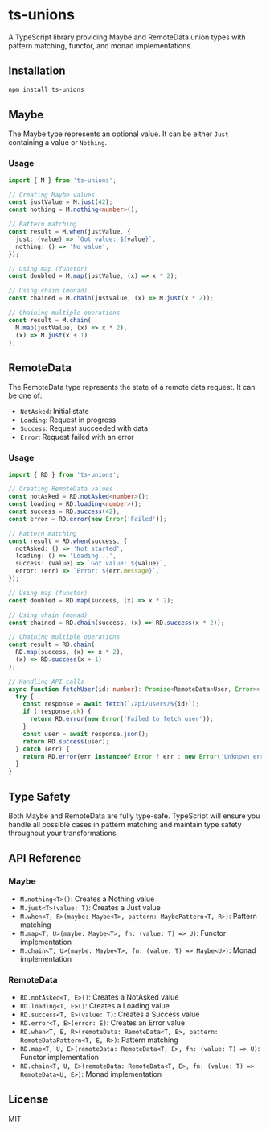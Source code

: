 # ts-unions

A TypeScript library providing Maybe and RemoteData union types with pattern matching, functor, and monad implementations.

## Installation

```bash
npm install ts-unions
```

## Maybe

The Maybe type represents an optional value. It can be either `Just` containing a value or `Nothing`.

### Usage

```typescript
import { M } from 'ts-unions';

// Creating Maybe values
const justValue = M.just(42);
const nothing = M.nothing<number>();

// Pattern matching
const result = M.when(justValue, {
  just: (value) => `Got value: ${value}`,
  nothing: () => 'No value',
});

// Using map (functor)
const doubled = M.map(justValue, (x) => x * 2);

// Using chain (monad)
const chained = M.chain(justValue, (x) => M.just(x * 2));

// Chaining multiple operations
const result = M.chain(
  M.map(justValue, (x) => x * 2),
  (x) => M.just(x + 1)
);
```

## RemoteData

The RemoteData type represents the state of a remote data request. It can be one of:
- `NotAsked`: Initial state
- `Loading`: Request in progress
- `Success`: Request succeeded with data
- `Error`: Request failed with an error

### Usage

```typescript
import { RD } from 'ts-unions';

// Creating RemoteData values
const notAsked = RD.notAsked<number>();
const loading = RD.loading<number>();
const success = RD.success(42);
const error = RD.error(new Error('Failed'));

// Pattern matching
const result = RD.when(success, {
  notAsked: () => 'Not started',
  loading: () => 'Loading...',
  success: (value) => `Got value: ${value}`,
  error: (err) => `Error: ${err.message}`,
});

// Using map (functor)
const doubled = RD.map(success, (x) => x * 2);

// Using chain (monad)
const chained = RD.chain(success, (x) => RD.success(x * 2));

// Chaining multiple operations
const result = RD.chain(
  RD.map(success, (x) => x * 2),
  (x) => RD.success(x + 1)
);

// Handling API calls
async function fetchUser(id: number): Promise<RemoteData<User, Error>> {
  try {
    const response = await fetch(`/api/users/${id}`);
    if (!response.ok) {
      return RD.error(new Error('Failed to fetch user'));
    }
    const user = await response.json();
    return RD.success(user);
  } catch (err) {
    return RD.error(err instanceof Error ? err : new Error('Unknown error'));
  }
}
```

## Type Safety

Both Maybe and RemoteData are fully type-safe. TypeScript will ensure you handle all possible cases 
in pattern matching and maintain type safety throughout your transformations.

## API Reference

### Maybe

- `M.nothing<T>()`: Creates a Nothing value
- `M.just<T>(value: T)`: Creates a Just value
- `M.when<T, R>(maybe: Maybe<T>, pattern: MaybePattern<T, R>)`: Pattern matching
- `M.map<T, U>(maybe: Maybe<T>, fn: (value: T) => U)`: Functor implementation
- `M.chain<T, U>(maybe: Maybe<T>, fn: (value: T) => Maybe<U>)`: Monad implementation

### RemoteData

- `RD.notAsked<T, E>()`: Creates a NotAsked value
- `RD.loading<T, E>()`: Creates a Loading value
- `RD.success<T, E>(value: T)`: Creates a Success value
- `RD.error<T, E>(error: E)`: Creates an Error value
- `RD.when<T, E, R>(remoteData: RemoteData<T, E>, pattern: RemoteDataPattern<T, E, R>)`: Pattern matching
- `RD.map<T, U, E>(remoteData: RemoteData<T, E>, fn: (value: T) => U)`: Functor implementation
- `RD.chain<T, U, E>(remoteData: RemoteData<T, E>, fn: (value: T) => RemoteData<U, E>)`: Monad implementation

## License

MIT 

